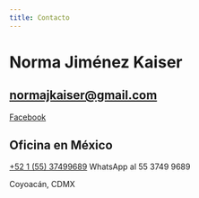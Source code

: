 ```yaml
---
title: Contacto
---
```


# Norma Jiménez Kaiser

## normajkaiser@gmail.com
[Facebook](https://www.facebook.com/Pensiones-M%C3%A9xico-600957133574453/?modal=admin_todo_tour)

## Oficina en México
[+52 1 (55) 37499689](tel:+5215537499689)
WhatsApp al 55 3749 9689

Coyoacán, CDMX









